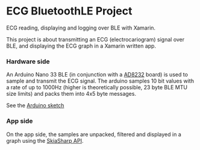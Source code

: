 # ECG BluetoothLE Project
ECG reading, displaying and logging over BLE with Xamarin.

This project is about transmitting an ECG (electrocariogram) signal over BLE, and displaying the ECG graph in a Xamarin written app.

### Hardware side
An Arduino Nano 33 BLE (in conjunction with a [AD8232](https://www.analog.com/en/products/ad8232.html) board) is used to sample and transmit the ECG signal.
The arduino samples 10 bit values with a rate of up to 1000Hz (higher is theoretically possible, 23 byte BLE MTU size limits) and packs them into 4x5 byte messages.

See the [Arduino sketch](ecg1.ino)

### App side
On the app side, the samples are unpacked, filtered and displayed in a graph using the [SkiaSharp API](https://docs.microsoft.com/en-us/xamarin/xamarin-forms/user-interface/graphics/skiasharp/).
